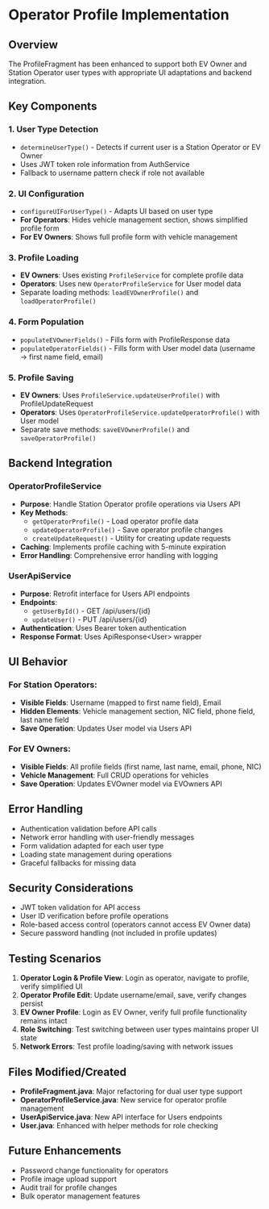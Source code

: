 # Operator Profile Implementation

## Overview
The ProfileFragment has been enhanced to support both EV Owner and Station Operator user types with appropriate UI adaptations and backend integration.

## Key Components

### 1. User Type Detection
- `determineUserType()` - Detects if current user is a Station Operator or EV Owner
- Uses JWT token role information from AuthService
- Fallback to username pattern check if role not available

### 2. UI Configuration
- `configureUIForUserType()` - Adapts UI based on user type
- **For Operators**: Hides vehicle management section, shows simplified profile form
- **For EV Owners**: Shows full profile form with vehicle management

### 3. Profile Loading
- **EV Owners**: Uses existing `ProfileService` for complete profile data
- **Operators**: Uses new `OperatorProfileService` for User model data
- Separate loading methods: `loadEVOwnerProfile()` and `loadOperatorProfile()`

### 4. Form Population
- `populateEVOwnerFields()` - Fills form with ProfileResponse data
- `populateOperatorFields()` - Fills form with User model data (username → first name field, email)

### 5. Profile Saving
- **EV Owners**: Uses `ProfileService.updateUserProfile()` with ProfileUpdateRequest
- **Operators**: Uses `OperatorProfileService.updateOperatorProfile()` with User model
- Separate save methods: `saveEVOwnerProfile()` and `saveOperatorProfile()`

## Backend Integration

### OperatorProfileService
- **Purpose**: Handle Station Operator profile operations via Users API
- **Key Methods**:
  - `getOperatorProfile()` - Load operator profile data
  - `updateOperatorProfile()` - Save operator profile changes
  - `createUpdateRequest()` - Utility for creating update requests
- **Caching**: Implements profile caching with 5-minute expiration
- **Error Handling**: Comprehensive error handling with logging

### UserApiService
- **Purpose**: Retrofit interface for Users API endpoints
- **Endpoints**:
  - `getUserById()` - GET /api/users/{id}
  - `updateUser()` - PUT /api/users/{id}
- **Authentication**: Uses Bearer token authentication
- **Response Format**: Uses ApiResponse&lt;User&gt; wrapper

## UI Behavior

### For Station Operators:
- **Visible Fields**: Username (mapped to first name field), Email
- **Hidden Elements**: Vehicle management section, NIC field, phone field, last name field
- **Save Operation**: Updates User model via Users API

### For EV Owners:
- **Visible Fields**: All profile fields (first name, last name, email, phone, NIC)
- **Vehicle Management**: Full CRUD operations for vehicles
- **Save Operation**: Updates EVOwner model via EVOwners API

## Error Handling
- Authentication validation before API calls
- Network error handling with user-friendly messages
- Form validation adapted for each user type
- Loading state management during operations
- Graceful fallbacks for missing data

## Security Considerations
- JWT token validation for API access
- User ID verification before profile operations
- Role-based access control (operators cannot access EV Owner data)
- Secure password handling (not included in profile updates)

## Testing Scenarios
1. **Operator Login & Profile View**: Login as operator, navigate to profile, verify simplified UI
2. **Operator Profile Edit**: Update username/email, save, verify changes persist
3. **EV Owner Profile**: Login as EV Owner, verify full profile functionality remains intact
4. **Role Switching**: Test switching between user types maintains proper UI state
5. **Network Errors**: Test profile loading/saving with network issues

## Files Modified/Created
- **ProfileFragment.java**: Major refactoring for dual user type support
- **OperatorProfileService.java**: New service for operator profile management
- **UserApiService.java**: New API interface for Users endpoints
- **User.java**: Enhanced with helper methods for role checking

## Future Enhancements
- Password change functionality for operators
- Profile image upload support
- Audit trail for profile changes
- Bulk operator management features